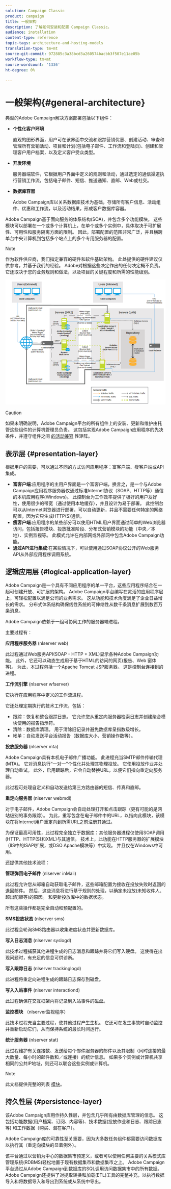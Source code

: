 ```yaml
---
solution: Campaign Classic
product: campaign
title: 一般架构
description: 了解如何安装和配置 Campaign Classic。
audience: installation
content-type: reference
topic-tags: architecture-and-hosting-models
translation-type: tm+mt
source-git-commit: 972885c3a38bcd3a260574bacbb3f507e11ae05b
workflow-type: tm+mt
source-wordcount: '1336'
ht-degree: 0%

---
```



# 一般架构{#general-architecture}

典型的Adobe Campaign解决方案部署包括以下组件：

* **个性化客户环境**

   直观的图形界面，用户可在该界面中交流和跟踪营销优惠、创建活动、审查和管理所有营销活动、项目和计划(包括电子邮件、工作流和登陆页)、创建和管理客户用户档案，以及定义客户受众类型。

* **开发环境**

   服务器端软件，它根据用户界面中定义的规则和活动，通过选定的通信渠道执行营销工作流，包括电子邮件、短信、推送通知、直邮、Web或社交。

* **数据库容器**

   Adobe Campaign库以关系数据库技术为基础，存储所有客户信息、活动组件、优惠和工作流，以及活动结果，形成客户数据库容器。

Adobe Campaign基于面向服务的体系结构(SOA)，并包含多个功能模块。 这些模块可以部署在一个或多个计算机上，在单个或多个实例中，具体取决于可扩展性、可用性和服务隔离方面的限制。 因此，部署配置的范围非常广泛，并且横跨单台中央计算机到包括多个站点上的多个专用服务器的配置。

>[!NOTE]
>
>作为软件供应商，我们指定兼容的硬件和软件基础架构。 此处提供的硬件建议仅供参考，并基于我们的经验。 Adobe对根据这些决定作出的任何决定概不负责。 它还取决于您的业务规则和做法，以及项目的关键程度和所需的性能级别。

![](assets/s_ncs_install_architecture.png)

>[!CAUTION]
>
>如果未明确说明，Adobe Campaign平台的所有组件上的安装、更新和维护由托管这些组件的计算机管理员负责。 这包括实现Adobe Campaign应用程序的先决条件，并遵守组件之间 [的活动兼容](../../rn/using/compatibility-matrix.md) 性矩阵。

## 表示层 {#presentation-layer}

根据用户的需要，可以通过不同的方式访问应用程序：富客户端、瘦客户端或API集成。

* **富客户端**:应用程序的主用户界面是一个富客户端，换言之，是一个与Adobe Campaign应用程序服务器仅通过标准Internet协议（SOAP、HTTP等）通信的本机应用程序(Windows)。 此控制台为工作效率提供了极好的用户友好性，使用很少的带宽（通过使用本地缓存），并且设计为易于部署。 此控制台可以从Internet浏览器进行部署，可以自动更新，并且不需要任何特定的网络配置，因为它只生成HTTP(S)通信。
* **瘦客户端**:应用程序的某些部分可以使用HTML用户界面通过简单的Web浏览器访问，包括报告模块、投放批准阶段、分布式营销模块的功能（中央／本地）、实例监视等。 此模式允许在内部网或外部网中包含Adobe Campaign功能。
* **通过API进行集成**:在某些情况下，可以使用通过SOAP协议公开的Web服务API从外部应用程序调用系统。

## 逻辑应用层 {#logical-application-layer}

Adobe Campaign是一个具有不同应用程序的单一平台，这些应用程序结合在一起可创建开放、可扩展的架构。 Adobe Campaign平台编写在灵活的应用程序层上，可轻松配置以满足公司的业务需求。 这从功能和技术角度满足了企业日益增长的需求。 分布式体系结构确保线性系统的可伸缩性从数千条消息扩展到数百万条消息。

Adobe Campaign依赖于一组可协同工作的服务器端进程。

主要过程有：

**应用程序服务器** (nlserver web)

此过程通过Web服务API(SOAP - HTTP + XML)显示各种Adobe Campaign功能。 此外，它还可以动态生成用于基于HTML的访问的网页(报告、Web 窗体等)。 为此，本过程包括一个Apache Tomcat JSP服务器。 这是控制台连接到的进程。

**工作流引擎** (nlserver wfserver)

它执行在应用程序中定义的工作流进程。

它还处理定期执行的技术工作流，包括：

* 跟踪：恢复和整合跟踪日志。 它允许您从重定向服务器检索日志并创建聚合模块使用的报告指示符。
* 清除：数据库清理。 用于清除旧记录并避免数据库呈指数级增长。
* 帐单：自动发送平台活动报告（数据库大小、营销操作数等）。

**投放服务器** (nlserver mta)

Adobe Campaign具有本机电子邮件广播功能。 此进程充当SMTP邮件传输代理(MTA)。 它对消息执行“一对一”个性化并处理其物理投放。 它使用投放作业并处理自动重试。 此外，启用跟踪后，它会自动替换URL，以便它们指向重定向服务器。

此过程可处理自定义和自动发送给第三方路由器的短信、传真和直邮。

**重定向服务器** (nlserver webmdl)

对于电子邮件，Adobe Campaign会自动处理打开和点击跟踪（更有可能的是网站级别的事务跟踪）。 为此，重写包含在电子邮件中的URL，以指向此模块，该模块在将Internet用户重定向到所需URL之前注册其通过。

为保证最高可用性，此过程完全独立于数据库：其他服务器进程仅使用SOAP调用(HTTP、HTTP(S)和XML)与其通信。 技术上，此功能在HTTP服务器的扩展模块（IIS中的ISAPI扩展，或DSO Apache模块等）中实现。 并且仅在Windows中可用。

还提供其他技术流程：

**管理弹回电子邮件** (nlserver inMail)

此过程允许您从邮箱自动获取电子邮件，这些邮箱配置为接收在投放失败时返回的退回邮件。 然后，这些消息将进行基于规则的处理，以确定未投放(未知收件人、超出配额等)的原因。 和更新投放库中的数据状态。

所有这些操作都是完全自动和预配置的。

**SMS投放状态** (nlserver sms)

此过程会轮询SMS路由器以收集进度状态并更新数据库。

**写入日志消息** (nlserver syslogd)

此技术过程捕获其他进程生成的日志消息和跟踪并将它们写入硬盘。 这使得在出现问题时，有充足的信息可供诊断。

**写入跟踪日志** (nlserver trackinglogd)

此进程将重定向进程生成的跟踪日志保存到磁盘。

**写入入站事件** (nlserver interactiond)

此过程确保在交互框架内将记录到入站事件的磁盘。

**监控模块** （nlserver监视程序）

此技术过程充当主要过程，使其他过程产生生机。 它还可在发生事故时自动监控并重新启动它们，从而保持系统的最长时间运行。

**统计服务器** (nlserver stat)

此过程维护有关连接数、发送给每个邮件服务器的邮件以及其限制（同时连接的最大数量、每小时的邮件数和／或连接）的统计信息。 如果多个实例或计算机共享相同的公共IP地址，则还可以联合这些实例或计算机。

>[!NOTE]
>
>此文档提供完整的列表 [模块](../../production/using/operating-principle.md)。

## 持久性层 {#persistence-layer}

该Adobe Campaign库用作持久性层，并包含几乎所有由数据库管理的信息。 这包括功能数据(用户档案、订阅、内容等)、技术数据(投放作业和日志、跟踪日志等) 和工作数据（购买、潜在客户）。

Adobe Campaign库的可靠性至关重要，因为大多数任务组件都需要访问数据库以执行其（重定向模块的显着例外）。

该平台通过以营销为中心的数据集市预定义，或者可以使用任何主要的关系模式库管理系统(RDBMS)轻松地置于现有数据集市和数据集市之上。 Adobe Campaign平台通过从Adobe Campaign到数据库的SQL调用访问数据集市中的所有数据。 Adobe Campaign还提供了对提取转换和加载(ETL)工具的完整补充，以执行数据导入和将数据导入和导出到系统或从系统中导出。

